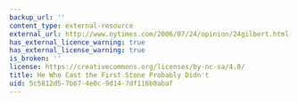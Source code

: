 ```yaml
---
backup_url: ''
content_type: external-resource
external_url: http://www.nytimes.com/2006/07/24/opinion/24gilbert.html
has_external_licence_warning: true
has_external_license_warning: true
is_broken: ''
license: https://creativecommons.org/licenses/by-nc-sa/4.0/
title: He Who Cast the First Stone Probably Didn't
uid: 5c5812d5-7b67-4e0c-9d14-7df116b0abaf
---
```

